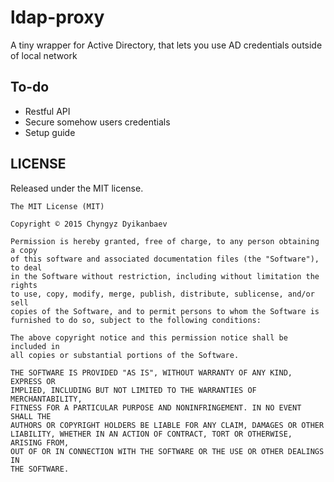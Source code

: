 # ldap-proxy
A tiny wrapper for Active Directory, that lets you use AD credentials outside of local network

## To-do

* Restful API
* Secure somehow users credentials
* Setup guide

## LICENSE
Released under the MIT license.

```
The MIT License (MIT)

Copyright © 2015 Chyngyz Dyikanbaev

Permission is hereby granted, free of charge, to any person obtaining a copy
of this software and associated documentation files (the "Software"), to deal
in the Software without restriction, including without limitation the rights
to use, copy, modify, merge, publish, distribute, sublicense, and/or sell
copies of the Software, and to permit persons to whom the Software is
furnished to do so, subject to the following conditions:

The above copyright notice and this permission notice shall be included in
all copies or substantial portions of the Software.

THE SOFTWARE IS PROVIDED "AS IS", WITHOUT WARRANTY OF ANY KIND, EXPRESS OR
IMPLIED, INCLUDING BUT NOT LIMITED TO THE WARRANTIES OF MERCHANTABILITY,
FITNESS FOR A PARTICULAR PURPOSE AND NONINFRINGEMENT. IN NO EVENT SHALL THE
AUTHORS OR COPYRIGHT HOLDERS BE LIABLE FOR ANY CLAIM, DAMAGES OR OTHER
LIABILITY, WHETHER IN AN ACTION OF CONTRACT, TORT OR OTHERWISE, ARISING FROM,
OUT OF OR IN CONNECTION WITH THE SOFTWARE OR THE USE OR OTHER DEALINGS IN
THE SOFTWARE.
```
[promises]: https://developer.mozilla.org/en/docs/Web/JavaScript/Reference/Global_Objects/Promise
[astorage]: https://github.com/andrew--r/astorage
